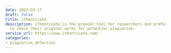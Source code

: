 ```yaml
---
date: 2022-03-17
draft: false
title: ithenticate
description: iThenticate is the premier tool for researchers and professional writers
  to check their original works for potential plagiarism.
service_url: https://www.ithenticate.com/
categories:
- plagiarism_detection
---
```



